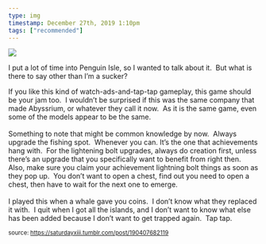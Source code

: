 ```yaml
---
type: img
timestamp: December 27th, 2019 1:10pm
tags: ["recommended"]
---
```

<img src="https://saturdayxiii.github.io/media/media/190407682119.jpg"/>
                                                                                          
I put a lot of time into Penguin Isle, so I wanted to talk about it.  But what is there to say other than I’m a sucker?

If you like this kind of watch-ads-and-tap-tap gameplay, this game should be your jam too.  I wouldn’t be surprised if this was the same company that made Abyssrium, or whatever they call it now.  As it is the same game, even some of the models appear to be the same.<br/><br/>Something to note that might be common knowledge by now.  Always upgrade the fishing spot.  Whenever you can. It’s the one that achievements hang with.  For the lightening bolt upgrades, always do creation first, unless there’s an upgrade that you specifically want to benefit from right then.  Also, make sure you claim your achievement lightning bolt things as soon as they pop up.  You don’t want to open a chest, find out you need to open a chest, then have to wait for the next one to emerge.<br/><br/>I played this when a whale gave you coins.  I don’t know what they replaced it with.  I quit when I got all the islands, and I don’t want to know what else has been added because I don’t want to get trapped again.  Tap tap.<br/>
 
                                    
                
                
                
                
                                
<small>source: https://saturdayxiii.tumblr.com/post/190407682119</small>